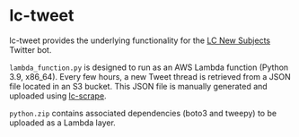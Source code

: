 # lc-tweet

lc-tweet provides the underlying functionality for the [LC New Subjects](https://twitter.com/newSubjectsLC) Twitter bot.

`lambda_function.py` is designed to run as an AWS Lambda function (Python 3.9, x86_64). Every few hours, a new Tweet thread is retrieved from a JSON file located in an S3 bucket. This JSON file is manually generated and uploaded using [lc-scrape](https://github.com/joeptacek/lc-scrape).

`python.zip` contains associated dependencies (boto3 and tweepy) to be uploaded as a Lambda layer.
